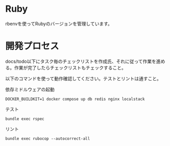 # Ruby

rbenvを使ってRubyのバージョンを管理しています。

# 開発プロセス

docs/todo以下にタスク毎のチェックリストを作成氏、それに従って作業を進める。作業が完了したらチェックリストもチェックすること。

以下のコマンドを使って動作確認してください。テストとリントは通すこと。

依存ミドルウェアの起動

```
DOCKER_BUILDKIT=1 docker compose up db redis nginx localstack
```

テスト

```
bundle exec rspec
```

リント

```
bundle exec rubocop --autocorrect-all
```
